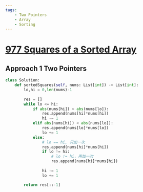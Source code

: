 ```yaml
---
tags:
    - Two Pointers
    - Array
    - Sorting
---
```

# [977 Squares of a Sorted Array](https://leetcode.com/problems/squares-of-a-sorted-array/)


## Approach 1 Two Pointers

```python
class Solution:
    def sortedSquares(self, nums: List[int]) -> List[int]:
        lo,hi = 0,len(nums)-1
        
        res = []
        while lo <= hi:
            if abs(nums[hi]) > abs(nums[lo]):
                res.append(nums[hi]*nums[hi])
                hi -= 1
            elif abs(nums[hi]) < abs(nums[lo]):
                res.append(nums[lo]*nums[lo])
                lo += 1
            else:
                # lo == hi, 只加一次
                res.append(nums[hi]*nums[hi])
                if lo != hi:
                    # lo != hi，再加一次
                    res.append(nums[hi]*nums[hi])
                
                hi -= 1
                lo += 1

        return res[::-1]
```